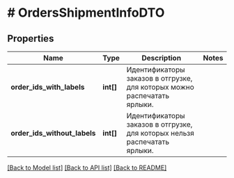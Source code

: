 # # OrdersShipmentInfoDTO

## Properties

Name | Type | Description | Notes
------------ | ------------- | ------------- | -------------
**order_ids_with_labels** | **int[]** | Идентификаторы заказов в отгрузке, для которых можно распечатать ярлыки. |
**order_ids_without_labels** | **int[]** | Идентификаторы заказов в отгрузке, для которых нельзя распечатать ярлыки. |

[[Back to Model list]](../../README.md#models) [[Back to API list]](../../README.md#endpoints) [[Back to README]](../../README.md)
